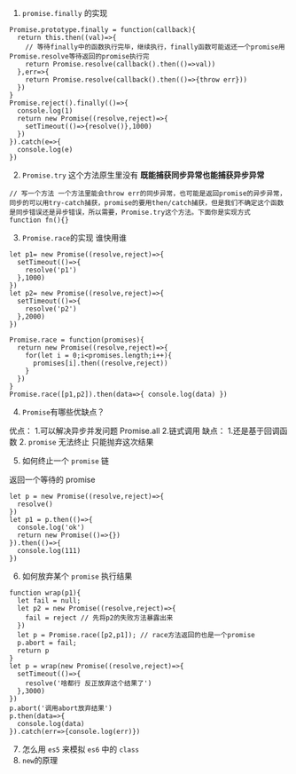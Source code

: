 1. `promise.finally` 的实现

```
Promise.prototype.finally = function(callback){
  return this.then((val)=>{
    // 等待finally中的函数执行完毕，继续执行，finally函数可能返还一个promise用Promise.resolve等待返回的promise执行完
    return Promise.resolve(callback().then(()=>val))
  },err=>{
    return Promise.resolve(callback().then(()=>{throw err}))
  })
}
Promise.reject().finally(()=>{
  console.log(1)
  return new Promise((resolve,reject)=>{
    setTimeout(()=>{resolve()},1000)
  })
}).catch(e=>{
  console.log(e)
})
```

2. `Promise.try` 这个方法原生里没有 **既能捕获同步异常也能捕获异步异常**

```
// 写一个方法 一个方法里能会throw err的同步异常，也可能是返回promise的异步异常，同步的可以用try-catch捕获，promise的要用then/catch捕获，但是我们不确定这个函数是同步错误还是异步错误，所以需要，Promise.try这个方法。下面你是实现方式
function fn(){}
```

3. `Promise.race`的实现 谁快用谁

```
let p1= new Promise((resolve,reject)=>{
  setTimeout(()=>{
    resolve('p1')
  },1000)
})
let p2= new Promise((resolve,reject)=>{
  setTimeout(()=>{
    resolve('p2')
  },2000)
})

Promise.race = function(promises){
  return new Promise((resolve,reject)=>{
    for(let i = 0;i<promises.length;i++){
      promises[i].then((resolve,reject))
    }
  })
}
Promise.race([p1,p2]).then(data=>{ console.log(data) })
```

4. `Promise`有哪些优缺点？

优点： 1.可以解决异步并发问题 Promise.all 2.链式调用
缺点： 1.还是基于回调函数 2. `promise` 无法终止 只能抛弃这次结果

5. 如何终止一个 `promise` 链

返回一个等待的 promise

```
let p = new Promise((resolve,reject)=>{
  resolve()
})
let p1 = p.then(()=>{
  console.log('ok')
  return new Promise(()=>{})
}).then(()=>{
  console.log(111)
})
```

6. 如何放弃某个 `promise` 执行结果

```
function wrap(p1){
  let fail = null;
  let p2 = new Promise((resolve,reject)=>{
    fail = reject // 先将p2的失败方法暴露出来
  })
  let p = Promise.race([p2,p1]); // race方法返回的也是一个promise
  p.abort = fail;
  return p
}
let p = wrap(new Promise((resolve,reject)=>{
  setTimeout(()=>{
    resolve('啥都行 反正放弃这个结果了')
  },3000)
})
p.abort('调用abort放弃结果')
p.then(data=>{
  console.log(data)
}).catch(err=>{console.log(err)})
```

7. 怎么用 `es5` 来模拟 `es6` 中的 `class`
8. `new`的原理
